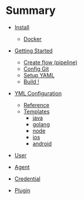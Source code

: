 # Summary

* [ Install ](#)
    * [ Docker ](./install/docker.md)

* [ Getting Started ](#)
    * [ Create flow (pipeline) ](./quick_iosBuild.md)
    * [ Config Git ](./quick_trigger.md)
    * [ Setup YAML ](./quick_trigger.md)
    * [ Build ! ](./quick_trigger.md)

* [ YML Configuration ](#)
    * [ Reference ](./yml_intro.md)
    * [ Templates ](./yml_ios.md)
        * [ java ]() 
        * [ golang ]() 
        * [ node ]() 
        * [ ios ]() 
        * [ android ]() 

* [ User ](#)

* [ Agent ](#)

* [ Credential ](#)

* [ Plugin ](#)